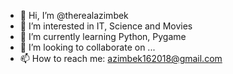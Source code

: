 - 👋 Hi, I’m @therealazimbek
- 👀 I’m interested in IT, Science and Movies
- 🌱 I’m currently learning Python, Pygame
- 💞️ I’m looking to collaborate on ...
- 📫 How to reach me: azimbek162018@gmail.com

<!---
therealazimbek/therealazimbek is a ✨ special ✨ repository because its `README.md` (this file) appears on your GitHub profile.
You can click the Preview link to take a look at your changes.
--->
